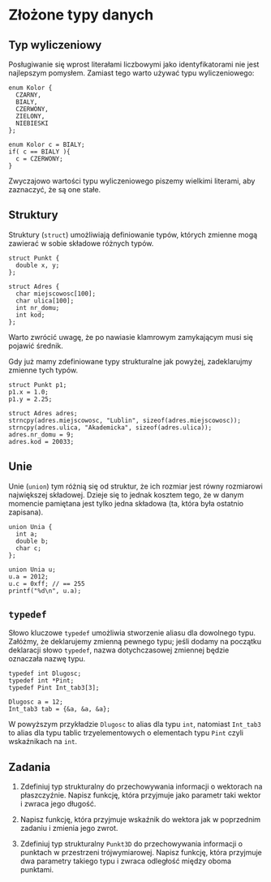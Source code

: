 Złożone typy danych
=========================

Typ wyliczeniowy
-------------------------
Posługiwanie się wprost literałami liczbowymi
jako identyfikatorami nie jest najlepszym pomysłem.
Zamiast tego warto używać typu wyliczeniowego:

    enum Kolor {
      CZARNY,
      BIALY,
      CZERWONY,
      ZIELONY,
      NIEBIESKI
    };

    enum Kolor c = BIALY;
    if( c == BIALY ){
      c = CZERWONY;
    }

Zwyczajowo wartości typu wyliczeniowego
piszemy wielkimi literami,
aby zaznaczyć, że są one stałe.

Struktury
-------------------------
Struktury (`struct`) umożliwiają
definiowanie typów, których zmienne
mogą zawierać w sobie składowe różnych typów.

    struct Punkt {
      double x, y;
    };

    struct Adres {
      char miejscowosc[100];
      char ulica[100];
      int nr_domu;
      int kod;
    };

Warto zwrócić uwagę, że po nawiasie klamrowym
zamykającym musi się pojawić średnik.

Gdy już mamy zdefiniowane typy strukturalne
jak powyżej, zadeklarujmy zmienne tych typów.

    struct Punkt p1;
    p1.x = 1.0;
    p1.y = 2.25;

    struct Adres adres;
    strncpy(adres.miejscowosc, "Lublin", sizeof(adres.miejscowosc));
    strncpy(adres.ulica, "Akademicka", sizeof(adres.ulica));
    adres.nr_domu = 9;
    adres.kod = 20033;

Unie
-------------------------
Unie (`union`) tym różnią się od struktur,
że ich rozmiar jest równy rozmiarowi największej
składowej.
Dzieje się to jednak kosztem tego,
że w danym momencie pamiętana jest tylko
jedna składowa (ta, która była ostatnio zapisana).

    union Unia {
      int a;
      double b;
      char c;
    };

    union Unia u;
    u.a = 2012;
    u.c = 0xff; // == 255
    printf("%d\n", u.a);

`typedef`
-------------------------
Słowo kluczowe `typedef` umożliwia
stworzenie aliasu dla dowolnego typu.
Załóżmy, że deklarujemy zmienną pewnego typu;
jeśli dodamy na początku deklaracji słowo `typedef`,
nazwa dotychczasowej zmiennej będzie oznaczała
nazwę typu.

    typedef int Dlugosc;
    typedef int *Pint;
    typedef Pint Int_tab3[3];

    Dlugosc a = 12;
    Int_tab3 tab = {&a, &a, &a};

W powyższym przykładzie `Dlugosc` to alias
dla typu `int`, natomiast `Int_tab3` to
alias dla typu tablic trzyelementowych
o elementach typu `Pint` czyli wskaźnikach na `int`.

Zadania
-------------------------

1.  Zdefiniuj typ strukturalny do przechowywania
    informacji o wektorach na płaszczyźnie.
    Napisz funkcję, która przyjmuje jako parametr
    taki wektor i zwraca jego długość.

2.  Napisz funkcję, która przyjmuje wskaźnik
    do wektora jak w poprzednim zadaniu i zmienia jego zwrot.

3.  Zdefiniuj typ strukturalny `Punkt3D` do przechowywania
    informacji o punktach w przestrzeni trójwymiarowej.
    Napisz funkcję, która przyjmuje dwa parametry takiego
    typu i zwraca odległość między oboma punktami.
